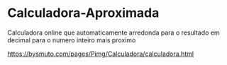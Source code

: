 # Calculadora-Aproximada
 
Calculadora online que automaticamente arredonda para o resultado em decimal para o numero inteiro mais proximo

https://bysmuto.com/pages/Pimg/Calculadora/calculadora.html
